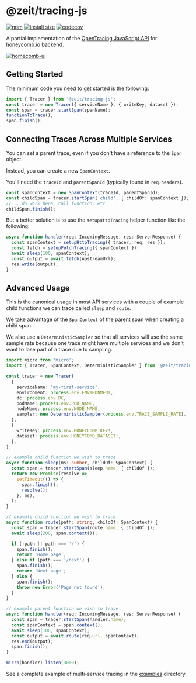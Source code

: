 # @zeit/tracing-js 

[![npm](https://badgen.net/npm/v/@zeit/tracing-js)](https://www.npmjs.com/package/@zeit/tracing-js) [![install size](https://badgen.net/packagephobia/install/@zeit/tracing-js)](https://packagephobia.now.sh/result?p=@zeit/tracing-js) [![codecov](https://badgen.net/codecov/c/github/zeit/tracing-js)](https://circleci.com/gh/zeit/workflows/tracing-js)

A partial implementation of the [OpenTracing JavaScript API](https://opentracing-javascript.surge.sh) for [honeycomb.io](https://www.honeycomb.io) backend.

[![homecomb-ui](https://user-images.githubusercontent.com/229881/53371218-a1a09000-391d-11e9-9956-8ee2b5d62a0f.png)](https://ui.honeycomb.io)

## Getting Started

The minimum code you need to get started is the following:

```ts
import { Tracer } from '@zeit/tracing-js';
const tracer = new Tracer({ serviceName }, { writeKey, dataset });
const span = tracer.startSpan(spanName);
functionToTrace();
span.finish();
```

## Connecting Traces Across Multiple Services

You can set a parent trace, even if you don't have a reference to the `Span` object.

Instead, you can create a new `SpanContext`.

You'll need the `traceId` and `parentSpanId` (typically found in `req.headers`).

```ts
const spanContext = new SpanContext(traceId, parentSpanId);
const childSpan = tracer.startSpan('child', { childOf: spanContext });
// ...do work here, call function, etc
childSpan.finish();
```

But a better solution is to use the `setupHttpTracing` helper function like the following:

```ts
async function handler(req: IncomingMessage, res: ServerResponse) {
  const spanContext = setupHttpTracing({ tracer, req, res });
  const fetch = setupFetchTracing({ spanContext });
  await sleep(100, spanContext);
  const output = await fetch(upstreamUrl);
  res.write(output);
}
```

## Advanced Usage

This is the canonical usage in most API services with a couple of example child functions we can trace called `sleep` and `route`.

We take advantage of the `SpanContext` of the parent span when creating a child span.

We also use a `DeterministicSampler` so that all services will use the same sample rate because one trace might have multiple services and we don't want to lose part of a trace due to sampling.

```ts
import micro from 'micro';
import { Tracer, SpanContext, DeterministicSampler } from '@zeit/tracing-js';

const tracer = new Tracer(
  {
    serviceName: 'my-first-service',
    environment: process.env.ENVIRONMENT,
    dc: process.env.DC,
    podName: process.env.POD_NAME,
    nodeName: process.env.NODE_NAME,
    sampler: new DeterministicSampler(process.env.TRACE_SAMPLE_RATE),
  },
  {
    writeKey: process.env.HONEYCOMB_KEY!,
    dataset: process.env.HONEYCOMB_DATASET!,
  },
);

// example child function we wish to trace
async function sleep(ms: number, childOf: SpanContext) {
  const span = tracer.startSpan(sleep.name, { childOf });
  return new Promise(resolve =>
    setTimeout(() => {
      span.finish();
      resolve();
    }, ms),
  );
}

// example child function we wish to trace
async function route(path: string, childOf: SpanContext) {
  const span = tracer.startSpan(route.name, { childOf });
  await sleep(200, span.context());

  if (!path || path === '/') {
    span.finish();
    return 'Home page';
  } else if (path === '/next') {
    span.finish();
    return 'Next page';
  } else {
    span.finish();
    throw new Error('Page not found');
  }
}

// example parent function we wish to trace
async function handler(req: IncomingMessage, res: ServerResponse) {
  const span = tracer.startSpan(handler.name);
  const spanContext = span.context();
  await sleep(100, spanContext);
  const output = await route(req.url, spanContext);
  res.end(output);
  span.finish();
}

micro(handler).listen(3000);
```

See a complete example of multi-service tracing in the [examples](https://github.com/zeit/tracing-js/tree/master/examples) directory.
